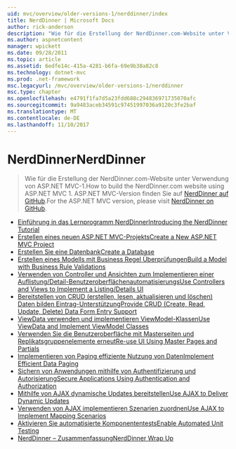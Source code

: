 ```yaml
---
uid: mvc/overview/older-versions-1/nerddinner/index
title: NerdDinner | Microsoft Docs
author: rick-anderson
description: "Wie für die Erstellung der NerdDinner.com-Website unter Verwendung von ASP.NET MVC-1. Die ASP.NET MVC 3-Version finden Sie in der Nerddinner auf GitHub."
ms.author: aspnetcontent
manager: wpickett
ms.date: 09/28/2011
ms.topic: article
ms.assetid: 6edfe14c-415a-4281-b6fa-69e9b38a82c8
ms.technology: dotnet-mvc
ms.prod: .net-framework
msc.legacyurl: /mvc/overview/older-versions-1/nerddinner
msc.type: chapter
ms.openlocfilehash: e4791f1fa7d5a23fdd688c294836971735070afc
ms.sourcegitcommit: 9a9483aceb34591c97451997036a9120c3fe2baf
ms.translationtype: MT
ms.contentlocale: de-DE
ms.lasthandoff: 11/10/2017
---
```

<a name="nerddinner"></a><span data-ttu-id="91da1-104">NerdDinner</span><span class="sxs-lookup"><span data-stu-id="91da1-104">NerdDinner</span></span>
====================
> <span data-ttu-id="91da1-105">Wie für die Erstellung der NerdDinner.com-Website unter Verwendung von ASP.NET MVC-1.</span><span class="sxs-lookup"><span data-stu-id="91da1-105">How to build the NerdDinner.com website using ASP.NET MVC 1.</span></span> <span data-ttu-id="91da1-106">ASP.NET MVC-Version finden Sie auf [NerdDinner auf GitHub](https://github.com/AspNetMVPSamples/NerdDinner).</span><span class="sxs-lookup"><span data-stu-id="91da1-106">For the ASP.NET MVC version, please visit [NerdDinner on GitHub](https://github.com/AspNetMVPSamples/NerdDinner).</span></span>


- [<span data-ttu-id="91da1-107">Einführung in das Lernprogramm NerdDinner</span><span class="sxs-lookup"><span data-stu-id="91da1-107">Introducing the NerdDinner Tutorial</span></span>](introducing-the-nerddinner-tutorial.md)
- [<span data-ttu-id="91da1-108">Erstellen eines neuen ASP.NET MVC-Projekts</span><span class="sxs-lookup"><span data-stu-id="91da1-108">Create a New ASP.NET MVC Project</span></span>](create-a-new-aspnet-mvc-project.md)
- [<span data-ttu-id="91da1-109">Erstellen Sie eine Datenbank</span><span class="sxs-lookup"><span data-stu-id="91da1-109">Create a Database</span></span>](create-a-database.md)
- [<span data-ttu-id="91da1-110">Erstellen eines Modells mit Business Regel Überprüfungen</span><span class="sxs-lookup"><span data-stu-id="91da1-110">Build a Model with Business Rule Validations</span></span>](build-a-model-with-business-rule-validations.md)
- [<span data-ttu-id="91da1-111">Verwenden von Controller und Ansichten zum Implementieren einer Auflistung/Detail-Benutzeroberflächenautomatisierungs</span><span class="sxs-lookup"><span data-stu-id="91da1-111">Use Controllers and Views to Implement a Listing/Details UI</span></span>](use-controllers-and-views-to-implement-a-listingdetails-ui.md)
- [<span data-ttu-id="91da1-112">Bereitstellen von CRUD (erstellen, lesen, aktualisieren und löschen) Daten bilden Eintrag-Unterstützung</span><span class="sxs-lookup"><span data-stu-id="91da1-112">Provide CRUD (Create, Read, Update, Delete) Data Form Entry Support</span></span>](provide-crud-create-read-update-delete-data-form-entry-support.md)
- [<span data-ttu-id="91da1-113">ViewData verwenden und implementieren ViewModel-Klassen</span><span class="sxs-lookup"><span data-stu-id="91da1-113">Use ViewData and Implement ViewModel Classes</span></span>](use-viewdata-and-implement-viewmodel-classes.md)
- [<span data-ttu-id="91da1-114">Verwenden Sie die Benutzeroberfläche mit Masterseiten und Replikatsgruppenelemente erneut</span><span class="sxs-lookup"><span data-stu-id="91da1-114">Re-use UI Using Master Pages and Partials</span></span>](re-use-ui-using-master-pages-and-partials.md)
- [<span data-ttu-id="91da1-115">Implementieren von Paging effiziente Nutzung von Daten</span><span class="sxs-lookup"><span data-stu-id="91da1-115">Implement Efficient Data Paging</span></span>](implement-efficient-data-paging.md)
- [<span data-ttu-id="91da1-116">Sichern von Anwendungen mithilfe von Authentifizierung und Autorisierung</span><span class="sxs-lookup"><span data-stu-id="91da1-116">Secure Applications Using Authentication and Authorization</span></span>](secure-applications-using-authentication-and-authorization.md)
- [<span data-ttu-id="91da1-117">Mithilfe von AJAX dynamische Updates bereitstellen</span><span class="sxs-lookup"><span data-stu-id="91da1-117">Use AJAX to Deliver Dynamic Updates</span></span>](use-ajax-to-deliver-dynamic-updates.md)
- [<span data-ttu-id="91da1-118">Verwenden von AJAX implementieren Szenarien zuordnen</span><span class="sxs-lookup"><span data-stu-id="91da1-118">Use AJAX to Implement Mapping Scenarios</span></span>](use-ajax-to-implement-mapping-scenarios.md)
- [<span data-ttu-id="91da1-119">Aktivieren Sie automatisierte Komponententests</span><span class="sxs-lookup"><span data-stu-id="91da1-119">Enable Automated Unit Testing</span></span>](enable-automated-unit-testing.md)
- [<span data-ttu-id="91da1-120">NerdDinner – Zusammenfassung</span><span class="sxs-lookup"><span data-stu-id="91da1-120">NerdDinner Wrap Up</span></span>](nerddinner-wrap-up.md)
